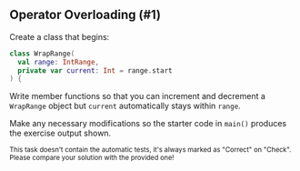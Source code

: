 ## Operator Overloading (#1)

Create a class that begins:

```kotlin
class WrapRange(
  val range: IntRange,
  private var current: Int = range.start
) {
```

Write member functions so that you can increment and decrement a `WrapRange`
object but `current` automatically stays within `range`.

Make any necessary modifications so the starter code in `main()` produces the
exercise output shown.

<sub> This task doesn't contain the automatic tests,
it's always marked as "Correct" on "Check".
Please compare your solution with the provided one! </sub>